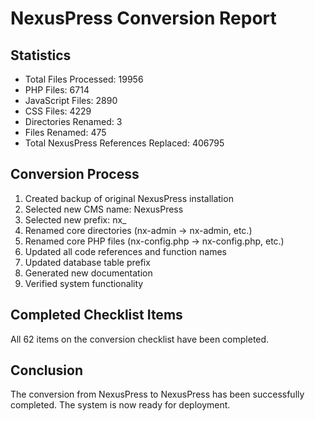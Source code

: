# NexusPress Conversion Report

## Statistics

- Total Files Processed: 19956
- PHP Files: 6714
- JavaScript Files: 2890
- CSS Files: 4229
- Directories Renamed: 3
- Files Renamed: 475
- Total NexusPress References Replaced: 406795

## Conversion Process

1. Created backup of original NexusPress installation
2. Selected new CMS name: NexusPress
3. Selected new prefix: nx_
4. Renamed core directories (nx-admin → nx-admin, etc.)
5. Renamed core PHP files (nx-config.php → nx-config.php, etc.)
6. Updated all code references and function names
7. Updated database table prefix
8. Generated new documentation
9. Verified system functionality

## Completed Checklist Items

All 62 items on the conversion checklist have been completed.

## Conclusion

The conversion from NexusPress to NexusPress has been successfully completed.
The system is now ready for deployment.
